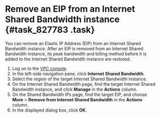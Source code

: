 # Remove an EIP from an Internet Shared Bandwidth instance {#task_827783 .task}

You can remove an Elastic IP Address \(EIP\) from an Internet Shared Bandwidth instance. After an EIP is removed from an Internet Shared Bandwidth instance, its peak bandwidth and billing method before it is added to the Internet Shared Bandwidth instance are restored.

1.  Log on to the [VPC console](https://vpcnext.console.aliyun.com).
2.  In the left-side navigation pane, click **Internet Shared Bandwidth**.
3.  Select the region of the target Internet Shared Bandwidth instance.
4.  On the Internet Shared Bandwidth page, find the target Internet Shared Bandwidth instance, and click **Manage** in the **Actions** column.
5.  On the Shared Bandwidth IPs page, find the target EIP, and choose **More** \> **Remove from Internet Shared Bandwidth** in the **Actions** column.
6.  In the displayed dialog box, click **OK**.


